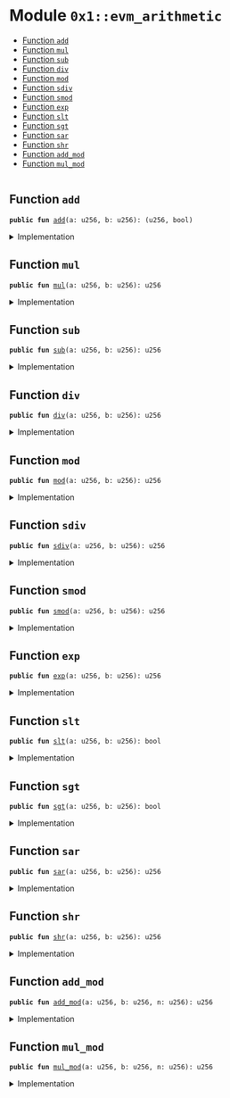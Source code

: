 
<a id="0x1_evm_arithmetic"></a>

# Module `0x1::evm_arithmetic`



-  [Function `add`](#0x1_evm_arithmetic_add)
-  [Function `mul`](#0x1_evm_arithmetic_mul)
-  [Function `sub`](#0x1_evm_arithmetic_sub)
-  [Function `div`](#0x1_evm_arithmetic_div)
-  [Function `mod`](#0x1_evm_arithmetic_mod)
-  [Function `sdiv`](#0x1_evm_arithmetic_sdiv)
-  [Function `smod`](#0x1_evm_arithmetic_smod)
-  [Function `exp`](#0x1_evm_arithmetic_exp)
-  [Function `slt`](#0x1_evm_arithmetic_slt)
-  [Function `sgt`](#0x1_evm_arithmetic_sgt)
-  [Function `sar`](#0x1_evm_arithmetic_sar)
-  [Function `shr`](#0x1_evm_arithmetic_shr)
-  [Function `add_mod`](#0x1_evm_arithmetic_add_mod)
-  [Function `mul_mod`](#0x1_evm_arithmetic_mul_mod)


<pre><code></code></pre>



<a id="0x1_evm_arithmetic_add"></a>

## Function `add`



<pre><code><b>public</b> <b>fun</b> <a href="arithmetic.md#0x1_evm_arithmetic_add">add</a>(a: u256, b: u256): (u256, bool)
</code></pre>



<details>
<summary>Implementation</summary>


<pre><code><b>public</b> <b>native</b> <b>fun</b> <a href="arithmetic.md#0x1_evm_arithmetic_add">add</a>(a: u256, b: u256): (u256, bool);
</code></pre>



</details>

<a id="0x1_evm_arithmetic_mul"></a>

## Function `mul`



<pre><code><b>public</b> <b>fun</b> <a href="arithmetic.md#0x1_evm_arithmetic_mul">mul</a>(a: u256, b: u256): u256
</code></pre>



<details>
<summary>Implementation</summary>


<pre><code><b>public</b> <b>native</b> <b>fun</b> <a href="arithmetic.md#0x1_evm_arithmetic_mul">mul</a>(a: u256, b: u256): u256;
</code></pre>



</details>

<a id="0x1_evm_arithmetic_sub"></a>

## Function `sub`



<pre><code><b>public</b> <b>fun</b> <a href="arithmetic.md#0x1_evm_arithmetic_sub">sub</a>(a: u256, b: u256): u256
</code></pre>



<details>
<summary>Implementation</summary>


<pre><code><b>public</b> <b>native</b> <b>fun</b> <a href="arithmetic.md#0x1_evm_arithmetic_sub">sub</a>(a: u256, b: u256): u256;
</code></pre>



</details>

<a id="0x1_evm_arithmetic_div"></a>

## Function `div`



<pre><code><b>public</b> <b>fun</b> <a href="arithmetic.md#0x1_evm_arithmetic_div">div</a>(a: u256, b: u256): u256
</code></pre>



<details>
<summary>Implementation</summary>


<pre><code><b>public</b> <b>native</b> <b>fun</b> <a href="arithmetic.md#0x1_evm_arithmetic_div">div</a>(a: u256, b: u256): u256;
</code></pre>



</details>

<a id="0x1_evm_arithmetic_mod"></a>

## Function `mod`



<pre><code><b>public</b> <b>fun</b> <a href="arithmetic.md#0x1_evm_arithmetic_mod">mod</a>(a: u256, b: u256): u256
</code></pre>



<details>
<summary>Implementation</summary>


<pre><code><b>public</b> <b>native</b> <b>fun</b> <a href="arithmetic.md#0x1_evm_arithmetic_mod">mod</a>(a: u256, b: u256): u256;
</code></pre>



</details>

<a id="0x1_evm_arithmetic_sdiv"></a>

## Function `sdiv`



<pre><code><b>public</b> <b>fun</b> <a href="arithmetic.md#0x1_evm_arithmetic_sdiv">sdiv</a>(a: u256, b: u256): u256
</code></pre>



<details>
<summary>Implementation</summary>


<pre><code><b>public</b> <b>native</b> <b>fun</b> <a href="arithmetic.md#0x1_evm_arithmetic_sdiv">sdiv</a>(a: u256, b: u256): u256;
</code></pre>



</details>

<a id="0x1_evm_arithmetic_smod"></a>

## Function `smod`



<pre><code><b>public</b> <b>fun</b> <a href="arithmetic.md#0x1_evm_arithmetic_smod">smod</a>(a: u256, b: u256): u256
</code></pre>



<details>
<summary>Implementation</summary>


<pre><code><b>public</b> <b>native</b> <b>fun</b> <a href="arithmetic.md#0x1_evm_arithmetic_smod">smod</a>(a: u256, b: u256): u256;
</code></pre>



</details>

<a id="0x1_evm_arithmetic_exp"></a>

## Function `exp`



<pre><code><b>public</b> <b>fun</b> <a href="arithmetic.md#0x1_evm_arithmetic_exp">exp</a>(a: u256, b: u256): u256
</code></pre>



<details>
<summary>Implementation</summary>


<pre><code><b>public</b> <b>native</b> <b>fun</b> <a href="arithmetic.md#0x1_evm_arithmetic_exp">exp</a>(a: u256, b: u256): u256;
</code></pre>



</details>

<a id="0x1_evm_arithmetic_slt"></a>

## Function `slt`



<pre><code><b>public</b> <b>fun</b> <a href="arithmetic.md#0x1_evm_arithmetic_slt">slt</a>(a: u256, b: u256): bool
</code></pre>



<details>
<summary>Implementation</summary>


<pre><code><b>public</b> <b>native</b> <b>fun</b> <a href="arithmetic.md#0x1_evm_arithmetic_slt">slt</a>(a: u256, b: u256): bool;
</code></pre>



</details>

<a id="0x1_evm_arithmetic_sgt"></a>

## Function `sgt`



<pre><code><b>public</b> <b>fun</b> <a href="arithmetic.md#0x1_evm_arithmetic_sgt">sgt</a>(a: u256, b: u256): bool
</code></pre>



<details>
<summary>Implementation</summary>


<pre><code><b>public</b> <b>native</b> <b>fun</b> <a href="arithmetic.md#0x1_evm_arithmetic_sgt">sgt</a>(a: u256, b: u256): bool;
</code></pre>



</details>

<a id="0x1_evm_arithmetic_sar"></a>

## Function `sar`



<pre><code><b>public</b> <b>fun</b> <a href="arithmetic.md#0x1_evm_arithmetic_sar">sar</a>(a: u256, b: u256): u256
</code></pre>



<details>
<summary>Implementation</summary>


<pre><code><b>public</b> <b>native</b> <b>fun</b> <a href="arithmetic.md#0x1_evm_arithmetic_sar">sar</a>(a: u256, b: u256): u256;
</code></pre>



</details>

<a id="0x1_evm_arithmetic_shr"></a>

## Function `shr`



<pre><code><b>public</b> <b>fun</b> <a href="arithmetic.md#0x1_evm_arithmetic_shr">shr</a>(a: u256, b: u256): u256
</code></pre>



<details>
<summary>Implementation</summary>


<pre><code><b>public</b> <b>native</b> <b>fun</b> <a href="arithmetic.md#0x1_evm_arithmetic_shr">shr</a>(a: u256, b: u256): u256;
</code></pre>



</details>

<a id="0x1_evm_arithmetic_add_mod"></a>

## Function `add_mod`



<pre><code><b>public</b> <b>fun</b> <a href="arithmetic.md#0x1_evm_arithmetic_add_mod">add_mod</a>(a: u256, b: u256, n: u256): u256
</code></pre>



<details>
<summary>Implementation</summary>


<pre><code><b>public</b> <b>native</b> <b>fun</b> <a href="arithmetic.md#0x1_evm_arithmetic_add_mod">add_mod</a>(a: u256, b: u256, n: u256): u256;
</code></pre>



</details>

<a id="0x1_evm_arithmetic_mul_mod"></a>

## Function `mul_mod`



<pre><code><b>public</b> <b>fun</b> <a href="arithmetic.md#0x1_evm_arithmetic_mul_mod">mul_mod</a>(a: u256, b: u256, n: u256): u256
</code></pre>



<details>
<summary>Implementation</summary>


<pre><code><b>public</b> <b>native</b> <b>fun</b> <a href="arithmetic.md#0x1_evm_arithmetic_mul_mod">mul_mod</a>(a: u256, b: u256, n: u256): u256;
</code></pre>



</details>


[move-book]: https://aptos.dev/move/book/SUMMARY
